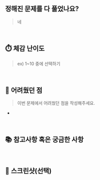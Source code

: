 ## 정해진 문제를 다 풀었나요?
> 네

<br>

## ⏱️ 체감 난이도

> ex) 1~10 중에 선택하기

<br>

## 📝 어려웠던 점

> 이번 문제에서 어려웠던 점을 작성해주세요.
- 

<br>

## 📚 참고사항 혹은 궁금한 사항
<!-- 참고해야 할 사항이 있거나 궁금한 사항이 있는 경우 작성해주세요.
(ex. 문제를 풀면서 참고했던 링크 공유)
(ex. 참고할만한 개념) -->

<br>

## 📸 스크린샷(선택)
<!-- 구현한 기능을 img나 gif로 올려주세요. -->
